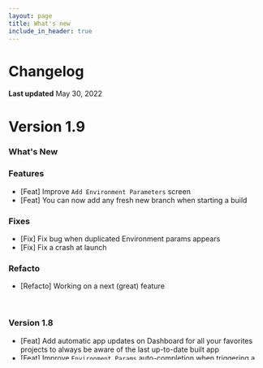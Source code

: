 ```yaml
---
layout: page
title: What's new
include_in_header: true
---
```


# Changelog
**Last updated** May 30, 2022

# **Version 1.9**

### What's New

### Features
- [Feat] Improve `Add Environment Parameters` screen
- [Feat] You can now add any fresh new branch when starting a build

### Fixes
- [Fix] Fix bug when duplicated Environment params appears
- [Fix] Fix a crash at launch

### Refacto
- [Refacto] Working on a next (great) feature

<br>

### **Version 1.8**
- [Feat] Add automatic app updates on Dashboard for all your favorites projects to always be aware of the last up-to-date built app
- [Feat] Improve `Environment Params` auto-completion when triggering a new build
- [Feat] You can now restart/retry a Build from its tile button and quickly edit any of its combination of workflow, branch, env params
- [Fix] Fix a crash on app launch
- [Fix] Fix duplicates while setting Environment params to a Build
- [Fix] Fix Analytics Insights live update with fresh builds and date range that were sometimes wrongly set at launch
- [Fix] Fix a crash on Test Report Summary in Build detailed screen

<br>

### **Version 1.7**
- [Feat] `Environment Parameters` now autocomplete when configuring a build to run from any combinaison of project / workflow / branch / tags
- [Feat] Add duration progress estimated from DB for favorites projects Builds running
- [Fix] A few graphical glitches fixed
- [Fix] `Analytics Insights` fetching was sometimes blocked
- [Refacto] Improved `Build Screen` loading (speed + code) 
- [Refacto] Improved `Analytics Insights` fetching datas reliability
- [Refacto] Improved quality of implementation for an incoming (great) feature 😉

<br>

### **Version 1.6**
- [Feat] Add macOS Support *(Apple silicon only)*
- [Feat] Improve iPad version (adding `Sidebar`, adaptative padding, charts markers...)
- [Feat] Improve Filters usage & style in `Analytics Insights` screen
- [Fix] Improve `Analytics Insights` Downloader stop/resume behaviour
- [Fix] Fix `Tests Results` parser
- [Fix] Fix bugs in `Analytics Insights` screen
- [Fix] Fix `Premium Pro plan` random disconnection 
- [Fix] Persistent store crash after reseting token
- [Fix] Fix websites URLs
- [Fix] Fix iCloud sync
- [Refacto] Replace a few deprecated APIs
- [Refacto] Reduce code warnings, remove useless files

<br>

### **Version 1.5**
- [Feat] New Onboarding for token generation
- [Fix] Analytics Insights charts UI bugs
- [Fix] Fix update token alert
- [Style] Improvements on buttons, colors and tiles
- [Refacto] Analytics Insights Downloader is now more reliable
- [CI] A few improvements

<br>

### **Version 1.4**
- [Feat] Add a `Demo Mode` to try and discover Sambot app without entering any token
- [Feat] Add an achievement progress bar on `Build Tile` when running (based on median duration for its workflow over past 3 months)
- [Feat] Add `Analytics Insights` entry on `Dashboard` and make it available for multiple Projects
- [Feat] Add  a "triggered by user" filter in `Analytics Insights` screen
- [Feat] Add the Successful builds median duration in `Analytics Insights`
- [Fix] Fix ScrollViews insets troubles on small devices
- [Fix] Fix crashes from nil Reducers
- [Style] Small graphical improvements mainly on `Dashboard` and `Project` screens
- [Refacto] Move all Colors into `StyleGuide` module for better app modularization

<br>

### **Version 1.3**
- [Feat] New `Analytics Insight` feature ! Discover tons of metrics computed from all the builds of your projects from the very first one: Cost, Duration, Success/Failure rates, Waiting time, Number of builds... These metrics are presented in beautiful colored charts, grids or highlights !
- [Fix] Update `Failure Review` BuildScreen module by adding smarter limits
- [Fix] `Favorites Artifacts` are now saved when leaving application
- [Fix] Improve `Bitrise Colorized Log` to be available even build still running
- [Fix] A few bugs and crashes
- [Style] Small graphical improvements mainly on `Dashboard` and `BuildScreen`

<br>

### **Version 1.2**
- [Feat] Add new `Favorite Artifacts Updates` feature. Mark any artifacts as favorite in Build Detailed screen and always get the last updated version of them on your Dashboard 
- [Feat] Add more information on Build Detailed screen (cost in credits, stack, timestamps...)
- [Feat] Add `Bitrise Public Page` button for the main artifact in Build Detailed screen 
- [Feat] Improve Pro Features screen for subscribed users (subscription management, redeem code...)
- [Fix] Elapsed time countdown on Build tile
- [Fix] Build Detailed screen automatic refresh troubles when it ends
- [Fix] At the end of a Build, `FailureReview` module automatically refreshes itself until log & artifacts are ready
- [Fix] A few other bugs
- [Fix] Artifact expiration AWS token
- [Refacto] A little bit of refacto (always good for health) + clean a few TODOs

<br>

### **Version 1.1**
- [Fix] Fixes after AppStore verification process feedbacks...
- [Fix] Backend fixes...
- [Fix] Push Notifications fixes...

<br>

### **Version 1.0**
- [Feat] First version of Sambot iOS / iPadOS application ! 